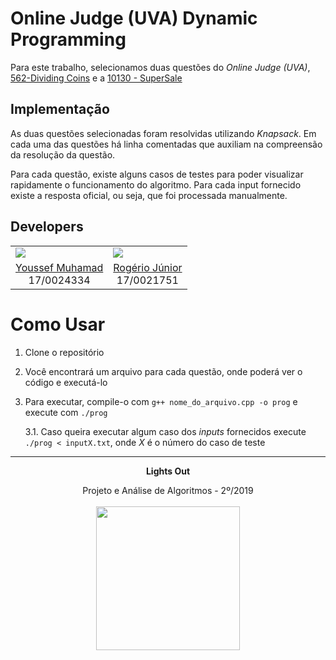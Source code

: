 # Online Judge (UVA) Dynamic Programming

Para este trabalho, selecionamos duas questões do _Online Judge (UVA)_,
[562-Dividing Coins](https://onlinejudge.org/index.php?option=onlinejudge&page=show_problem&problem=503) e a [10130 - SuperSale](https://onlinejudge.org/index.php?option=com_onlinejudge&Itemid=8&category=24&page=show_problem&problem=1071)

## Implementação

As duas questões selecionadas foram resolvidas utilizando _Knapsack_. Em cada uma das questões há linha comentadas que auxiliam na compreensão da resolução da questão.

Para cada questão, existe alguns casos de testes para poder visualizar rapidamente o funcionamento do algoritmo. Para cada input fornecido existe a resposta oficial, ou seja, que foi processada manualmente.

## Developers

<table border="0">
    <tr>
        <td> <img src="https://avatars3.githubusercontent.com/u/29265857?s=460&v=4"> </td>
        <td> <img src="https://avatars3.githubusercontent.com/u/42387946?s=460&v=4"> </td>
    </tr>
    <tr>
        <td align="center"> <a href="https://github.com/youssef-md"> Youssef Muhamad </a> <br> 17/0024334 </td>
        <td align="center"> <a href="https://github.com/rogerioo"> Rogério Júnior </a> <br> 17/0021751 </td>
    </tr>
</table>

# Como Usar

1. Clone o repositório
2. Você encontrará um arquivo para cada questão, onde poderá ver o código e executá-lo
3. Para executar, compile-o com ```g++ nome_do_arquivo.cpp -o prog``` e execute com ```./prog```

   3.1. Caso queira executar algum caso dos _inputs_ fornecidos execute ```./prog < inputX.txt```, onde _X_ é o número do caso de teste 

<hr/>
<p align="center"><b>Lights Out</b></p>
<p align="center">Projeto e Análise de Algoritmos - 2º/2019<br /><br />
<a href="https://fga.unb.br" target="_blank"><img width="230"src="https://4.bp.blogspot.com/-0aa6fAFnSnA/VzICtBQgciI/AAAAAAAARn4/SxVsQPFNeE0fxkCPVgMWbhd5qIEAYCMbwCLcB/s1600/unb-gama.png"></a>
</p>
